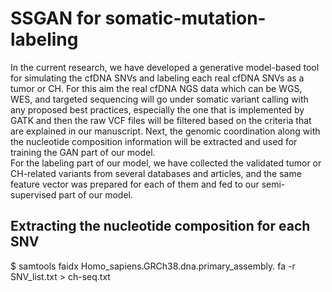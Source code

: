 # SSGAN for somatic-mutation-labeling

In the current research, we have developed a generative model-based tool for simulating the cfDNA SNVs and labeling each real cfDNA SNVs as a tumor or CH.
For this aim the real cfDNA NGS data which can be WGS, WES, and targeted sequencing will go under somatic variant calling with any proposed best practices, especially the one that is implemented by GATK and then the raw VCF files will be filtered based on the criteria that are explained in our manuscript. Next, the genomic coordination along with the nucleotide composition information will be extracted and used for training the GAN part of our model.\
For the labeling part of our model, we have collected the validated tumor or CH-related variants from several databases and articles, and the same feature vector was prepared for each of them and fed to our semi-supervised part of our model.
## Extracting the nucleotide composition for each SNV
$ samtools faidx Homo_sapiens.GRCh38.dna.primary_assembly. fa -r SNV_list.txt > ch-seq.txt


